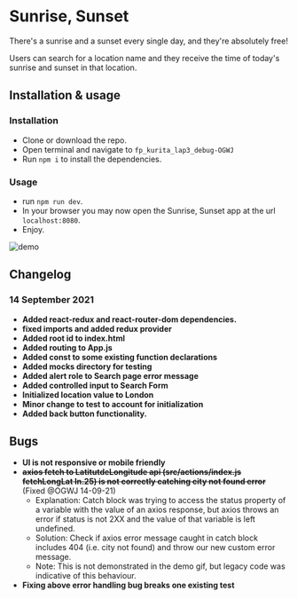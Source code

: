# Sunrise, Sunset

There's a sunrise and a sunset every single day, and they're absolutely free!

Users can search for a location name and they receive the time of today's sunrise and sunset in that location.

## Installation & usage

### Installation

* Clone or download the repo.
* Open terminal and navigate to `fp_kurita_lap3_debug-OGWJ`
* Run `npm i` to install the dependencies.

### Usage

* run `npm run dev`.
* In your browser you may now open the Sunrise, Sunset app at the url `localhost:8080`.
* Enjoy.

![demo](https://raw.githubusercontent.com/getfutureproof/fp_lap_3_debug_assignment-OGWJ/master/screencap.gif?token=ANHFCK3P25LWBKPIYJDYMVTBJGK7M)

## Changelog

### 14 September 2021
* **Added react-redux and react-router-dom dependencies.**
* **fixed imports and added redux provider**
* **Added root id to index.html**
* **Added routing to App.js**
* **Added const to some existing function declarations**
* **Added __mocks__ directory for testing**
* **Added alert role to Search page error message**
* **Added controlled input to Search Form**
* **Initialized location value to London**
* **Minor change to test to account for initialization**
* **Added back button functionality.**

## Bugs
* **UI is not responsive or mobile friendly**
* ~~**axios fetch to LatitutdeLongitude api (src/actions/index.js fetchLongLat ln.25) is not correctly catching city not found error**~~ (Fixed @OGWJ 14-09-21)
  * Explanation: Catch block was trying to access the status property of a variable with the value of an axios response, but axios throws an error if status is not 2XX and the value of that variable is left undefined.
  * Solution: Check if axios error message caught in catch block includes 404 (i.e. city not found) and throw our new custom error message.
  * Note: This is not demonstrated in the demo gif, but legacy code was indicative of this behaviour.
* **Fixing above error handling bug breaks one existing test**